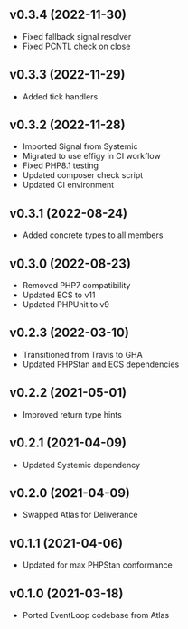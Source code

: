 ## v0.3.4 (2022-11-30)
* Fixed fallback signal resolver
* Fixed PCNTL check on close

## v0.3.3 (2022-11-29)
* Added tick handlers

## v0.3.2 (2022-11-28)
* Imported Signal from Systemic
* Migrated to use effigy in CI workflow
* Fixed PHP8.1 testing
* Updated composer check script
* Updated CI environment

## v0.3.1 (2022-08-24)
* Added concrete types to all members

## v0.3.0 (2022-08-23)
* Removed PHP7 compatibility
* Updated ECS to v11
* Updated PHPUnit to v9

## v0.2.3 (2022-03-10)
* Transitioned from Travis to GHA
* Updated PHPStan and ECS dependencies

## v0.2.2 (2021-05-01)
* Improved return type hints

## v0.2.1 (2021-04-09)
* Updated Systemic dependency

## v0.2.0 (2021-04-09)
* Swapped Atlas for Deliverance

## v0.1.1 (2021-04-06)
* Updated for max PHPStan conformance

## v0.1.0 (2021-03-18)
* Ported EventLoop codebase from Atlas
